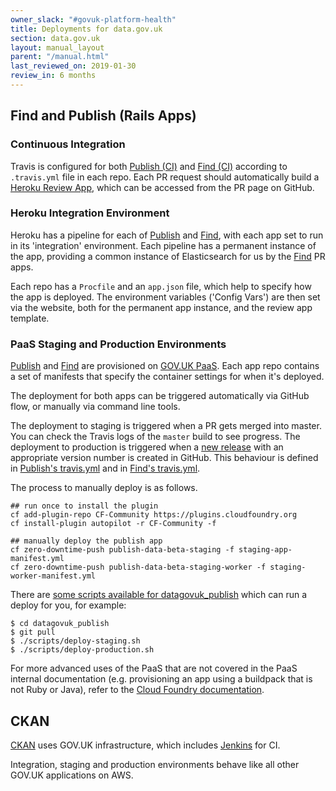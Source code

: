 ```yaml
---
owner_slack: "#govuk-platform-health"
title: Deployments for data.gov.uk
section: data.gov.uk
layout: manual_layout
parent: "/manual.html"
last_reviewed_on: 2019-01-30
review_in: 6 months
---
```

[publish]: apps/datagovuk_publish
[find]: apps/datagovuk_find
[publish-ci]: https://travis-ci.org/alphagov/datagovuk_publish/
[find-ci]: https://travis-ci.org/alphagov/datagovuk_find
[heroku]: https://docs.publishing.service.gov.uk/manual/review-apps.html#header
[publish-heroku]: https://dashboard.heroku.com/pipelines/7fb4c1c1-618e-42da-ba71-1cb0beb6c5c8
[find-heroku]: https://dashboard.heroku.com/pipelines/0ca23219-ac0e-4d6c-9d5f-40829c6209db
[paas]: https://docs.cloud.service.gov.uk/#set-up-command-line
[staging]: http://test.data.gov.uk
[cf-docs]: https://docs.cloudfoundry.org
[jenkins]: /manual/jenkins-ci.html
[CKAN]: https://github.com/alphagov/ckanext-datagovuk
[new release]: https://github.com/alphagov/datagovuk_find/releases
[Publish's travis.yml]: https://github.com/alphagov/datagovuk_publish/blob/master/.travis.yml#L30-L50
[Find's travis.yml]: https://github.com/alphagov/datagovuk_find/blob/af8cfa61584b16e4e1ad7bedbd1b7f890cec940d/.travis.yml#L44-L48

## Find and Publish (Rails Apps)

### Continuous Integration

Travis is configured for both [Publish (CI)][publish-ci] and [Find (CI)][find-ci] according to `.travis.yml` file in each repo. Each PR request should automatically build a [Heroku Review App][heroku], which can be accessed from the PR page on GitHub.

### Heroku Integration Environment

Heroku has a pipeline for each of [Publish][publish-heroku] and [Find][find-heroku], with each app set to run in its 'integration' environment. Each pipeline has a permanent instance of the app, providing a common instance of Elasticsearch for us by the [Find] PR apps.

Each repo has a `Procfile` and an `app.json` file, which help to specify how the app is deployed. The environment variables ('Config Vars') are then set via the website, both for the permanent app instance, and the review app template.

### PaaS Staging and Production Environments

[Publish] and [Find] are provisioned on [GOV.UK PaaS][paas]. Each app repo
contains a set of manifests that specify the container settings for when it's
deployed.

The deployment for both apps can be triggered automatically via GitHub flow, or
manually via command line tools.

The deployment to staging is triggered when a PR gets merged into master. You
can check the Travis logs of the `master` build to see progress. The deployment
to production is triggered when a [new release] with an appropriate version
number is created in GitHub. This behaviour is defined in [Publish's travis.yml]
and in [Find's travis.yml].

The process to manually deploy is as follows.

```
## run once to install the plugin
cf add-plugin-repo CF-Community https://plugins.cloudfoundry.org
cf install-plugin autopilot -r CF-Community -f

## manually deploy the publish app
cf zero-downtime-push publish-data-beta-staging -f staging-app-manifest.yml
cf zero-downtime-push publish-data-beta-staging-worker -f staging-worker-manifest.yml
```

There are [some scripts available for datagovuk_publish](https://github.com/alphagov/datagovuk_publish/tree/master/scripts) which can run a deploy for you, for example:

```
$ cd datagovuk_publish
$ git pull
$ ./scripts/deploy-staging.sh
$ ./scripts/deploy-production.sh
```

For more advanced uses of the PaaS that are not covered in the PaaS internal documentation (e.g. provisioning an app using a buildpack that is not Ruby or Java), refer to the [Cloud Foundry documentation][cf-docs].

## CKAN

[CKAN] uses GOV.UK infrastructure, which includes [Jenkins][jenkins] for CI.

Integration, staging and production environments behave like all other GOV.UK applications on AWS.

